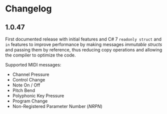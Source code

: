 # Changelog

## 1.0.47

First documented release with initial features and C# 7 `readonly struct` and `in` features to improve performance by
making messages _immutable structs_ and passing them by reference, thus reducing copy operations and allowing the
compiler to optimize the code.

Supported MIDI messages:
 - Channel Pressure
 - Control Change
 - Note On / Off
 - Pitch Bend
 - Polyphonic Key Pressure
 - Program Change
 - Non-Registered Parameter Number (_NRPN_)